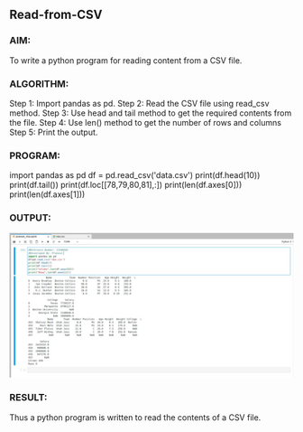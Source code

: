 ## Read-from-CSV
### AIM:
To write a python program for reading content from a CSV file.
### ALGORITHM:
Step 1:
Import pandas as pd.
Step 2:
Read the CSV file using read_csv method.
Step 3:
Use head and tail method to get the required contents from the file.
Step 4:
Use len() method to get the number of rows and columns
Step 5:
Print the output.
### PROGRAM:
import pandas as pd
df = pd.read_csv('data.csv')
print(df.head(10))
print(df.tail())
print(df.loc[[78,79,80,81],:])
print(len(df.axes[0]))
print(len(df.axes[1]))
### OUTPUT:
![](NBA.jpg)
### RESULT:
Thus a python program is written to read the contents of a CSV file.